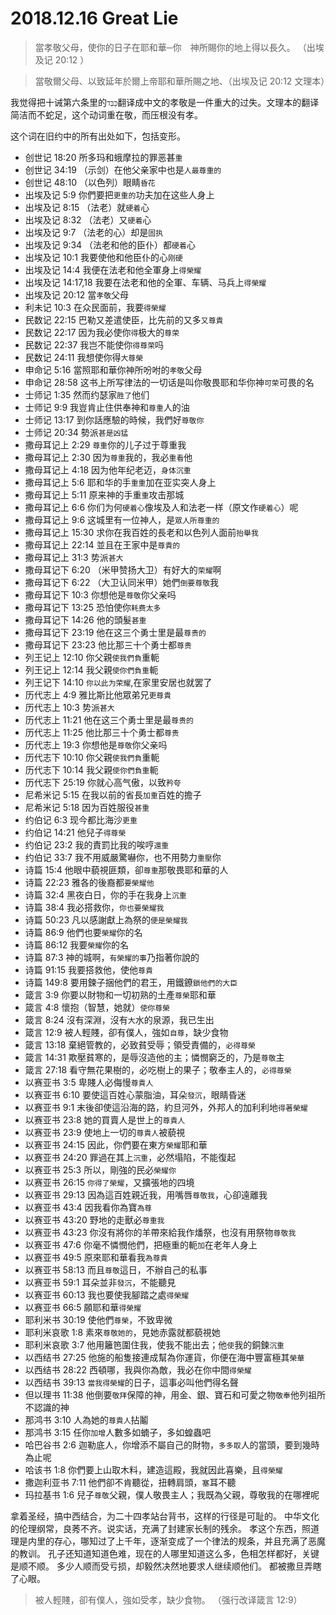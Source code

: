 # 2018.12.16 Great Lie

> 當孝敬父母，使你的日子在耶和華─你　神所賜你的地上得以長久。 （出埃及记 20:12 ）

> 當敬爾父母、以致延年於爾上帝耶和華所賜之地、（出埃及记 20:12 文理本）

我觉得把十诫第六条里的`כַּבֵּד`翻译成中文的孝敬是一件重大的过失。文理本的翻译简洁而不蛇足，这个动词重在敬，而压根没有孝。

这个词在旧约中的所有出处如下，包括变形。

* 创世记 18:20 所多玛和蛾摩拉的罪恶甚`重`
* 创世记 34:19 （示剑）在他父亲家中也是`人最尊重的`
* 创世记 48:10 （以色列）眼睛`昏花`
* 出埃及记 5:9 你們要把`更重的`功夫加在这些人身上
* 出埃及记 8:15 （法老）就`硬着`心
* 出埃及记 8:32 （法老）又`硬着`心
* 出埃及记 9:7 （法老的心）却是`固执`
* 出埃及记 9:34 （法老和他的臣仆）都`硬着`心
* 出埃及记 10:1 我要使他和他臣仆的心`刚硬`
* 出埃及记 14:4 我便在法老和他全軍身上`得榮耀`
* 出埃及记 14:17,18 我要在法老和他的全軍、车辆、马兵上`得榮耀`
* 出埃及记 20:12 當`孝敬`父母
* 利未记 10:3 在众民面前，我要`得榮耀`
* 民数记 22:15 巴勒又差遣使臣，比先前的又多`又尊貴`
* 民数记 22:17 因为我必使你`得`极大的`尊荣`
* 民数记 22:37 我岂不能使你`得尊荣`吗
* 民数记 24:11 我想使你得`大尊榮`
* 申命记 5:16 當照耶和華你神所吩咐的`孝敬`父母
* 申命记 28:58 这书上所写律法的一切话是叫你敬畏耶和华你神`可荣`可畏的名
* 士师记 1:35 然而约瑟家`胜了`他们
* 士师记 9:9 我豈肯止住供奉神和`尊重`人的油
* 士师记 13:17 到你話應驗的時候，我們好`尊敬你`
* 士师记 20:34 勢派`甚是凶猛`
* 撒母耳记上 2:29 `尊重`你的儿子过于尊重我
* 撒母耳记上 2:30 因为`尊重`我的，我必`重看`他
* 撒母耳记上 4:18 因为他年纪老迈，`身体沉重`
* 撒母耳记上 5:6 耶和华的手`重重`加在亚实突人身上
* 撒母耳记上 5:11 原来神的手重`重`攻击那城
* 撒母耳记上 6:6 你们为何`硬着心`像埃及人和法老一样（原文作`硬着心`）呢
* 撒母耳记上 9:6 这城里有一位神人，是`眾人所尊重的`
* 撒母耳记上 15:30 求你在我百姓的長老和以色列人面前`抬舉我`
* 撒母耳记上 22:14 並且在王家中是`尊貴的`
* 撒母耳记上 31:3 势派`甚大`
* 撒母耳记下 6:20 （米甲赞扬大卫）有好大的`荣耀`啊
* 撒母耳记下 6:22 （大卫认同米甲）她們`倒要尊敬`我
* 撒母耳记下 10:3 你想他是`尊敬`你父亲吗
* 撒母耳记下 13:25 恐怕使你`耗费太多`
* 撒母耳记下 14:26 他的頭髮`甚重`
* 撒母耳记下 23:19 他在这三个勇士里是最`尊贵的`
* 撒母耳记下 23:23 他比那三十个勇士都`尊贵`
* 列王记上 12:10 你父親`使我們負`重軛
* 列王记上 12:14 我父親`使你們負重`軛
* 列王记下 14:10 `你以此为荣耀`,在家里安居也就罢了
* 历代志上 4:9 雅比斯比他眾弟兄`更尊貴`
* 历代志上 10:3 势派`甚大`
* 历代志上 11:21 他在这三个勇士里是最`尊贵的`
* 历代志上 11:25 他比那三十个勇士都`尊贵`
* 历代志上 19:3 你想他是`尊敬`你父亲吗
* 历代志下 10:10 你父親`使我們負`重軛
* 历代志下 10:14 我父親`使你們負重`軛
* 历代志下 25:19 你就心高气傲，以致`矜夸`
* 尼希米记 5:15 在我以前的省長`加重`百姓的擔子
* 尼希米记 5:18 因为百姓服役`甚重`
* 约伯记 6:3 现今都比海沙`更重`
* 约伯记 14:21 他兒子`得尊榮`
* 约伯记 23:2 我的責罰比我的唉哼`還重`
* 约伯记 33:7 我不用威嚴驚嚇你，也不用勢力`重壓`你
* 诗篇 15:4 他眼中藐視匪類，卻`尊重`那敬畏耶和華的人
* 诗篇 22:23 雅各的後裔都`要榮耀他`
* 诗篇 32:4 黑夜白日，你的手在我身上`沉重`
* 诗篇 38:4 我必搭救你，`你也要榮耀我`
* 诗篇 50:23 凡以感謝獻上為祭的`便是榮耀我`
* 诗篇 86:9 他們也要`榮耀`你的名
* 诗篇 86:12 我要`榮耀`你的名
* 诗篇 87:3 神的城啊，`有榮耀的事`乃指著你說的
* 诗篇 91:15 我要搭救他，使他`尊貴`
* 诗篇 149:8 要用鍊子捆他們的君王，用鐵鐐`鎖他們的大臣`
* 箴言 3:9 你要以財物和一切初熟的土產`尊榮`耶和華
* 箴言 4:8 懷抱（智慧，她就）`使你尊榮`
* 箴言 8:24 沒有深淵，沒有`大`水的泉源，我已生出
* 箴言 12:9 被人輕賤，卻有僕人，強如`自尊`，缺少食物
* 箴言 13:18 棄絕管教的，必致貧受辱；領受責備的，`必得尊榮`
* 箴言 14:31 欺壓貧寒的，是辱沒造他的主；憐憫窮乏的，乃是`尊敬`主
* 箴言 27:18 看守無花果樹的，必吃樹上的果子；敬奉主人的，`必得尊榮`
* 以赛亚书 3:5 卑賤人必侮慢`尊貴人`
* 以赛亚书 6:10 要使這百姓心蒙脂油，耳朵`發沉`，眼睛昏迷
* 以赛亚书 9:1 末後卻使這沿海的路，約旦河外，外邦人的加利利地`得著榮耀`
* 以赛亚书 23:8 她的買賣人是世上的`尊貴人`
* 以赛亚书 23:9 使地上一切的`尊貴人`被藐視
* 以赛亚书 24:15 因此，你們要在東方`榮耀`耶和華
* 以赛亚书 24:20 罪過在其上`沉重`，必然塌陷，不能復起
* 以赛亚书 25:3 所以，剛強的民必`榮耀你`
* 以赛亚书 26:15 `你得了榮耀`，又擴張地的四境
* 以赛亚书 29:13 因為這百姓親近我，用嘴唇`尊敬我`，心卻遠離我
* 以赛亚书 43:4 因我看你為寶`為尊`
* 以赛亚书 43:20 野地的走獸必`尊重我`
* 以赛亚书 43:23 你沒有將你的羊帶來給我作燔祭，也沒有用祭物`尊敬我`
* 以赛亚书 47:6 你毫不憐憫他們，把極重的軛`加`在老年人身上
* 以赛亚书 49:5 原來耶和華看我`為尊貴`
* 以赛亚书 58:13 而且`尊敬`這日，不辦自己的私事
* 以赛亚书 59:1 耳朵並非`發沉`，不能聽見
* 以赛亚书 60:13 我也要使我腳踏之處`得榮耀`
* 以赛亚书 66:5 願耶和華`得榮耀`
* 耶利米书 30:19 使他們`尊榮`，不致卑微
* 耶利米哀歌 1:8 素來`尊敬她的`，見她赤露就都藐視她
* 耶利米哀歌 3:7 他用籬笆圍住我，使我不能出去；他`使`我的銅鍊`沉重`
* 以西结书 27:25 他施的船隻接連成幫為你運貨，你便在海中豐富極其`榮華`
* 以西结书 28:22 西頓哪，我與你為敵，我必在你中間`得榮耀`
* 以西结书 39:13 `當我得榮耀`的日子，這事必叫他們得名聲
* 但以理书 11:38 他倒要`敬拜`保障的神，用金、銀、寶石和可愛之物`敬奉`他列祖所不認識的神
* 那鸿书 3:10 人為她的`尊貴人`拈鬮
* 那鸿书 3:15 任你`加增`人數多如蝻子，多如蝗蟲吧
* 哈巴谷书 2:6 迦勒底人，你增添不屬自己的財物，`多多取`人的當頭，要到幾時為止呢
* 哈该书 1:8 你們要上山取木料，建造這殿，我就因此喜樂，且`得榮耀`
* 撒迦利亚书 7:11 他們卻不肯聽從，扭轉肩頭，`塞`耳不聽
* 玛拉基书 1:6 兒子`尊敬`父親，僕人敬畏主人；我既為父親，尊敬我的在哪裡呢

拿着圣经，搞中西结合，为二十四孝站台背书，这样的行径是可耻的。
中华文化的伦理纲常，良莠不齐。说实话，充满了封建家长制的残余。
孝这个东西，照道理是内里的存心，哪知过了上千年，逐渐变成了一个律法的规条，并且充满了恶魔的教训。
孔子还知道知道色难，现在的人哪里知道这么多，色相怎样都好，关键是顺不顺。
多少人顺而受亏损，却毅然决然地要求人继续顺他们。
都被撒旦弄瞎了心眼。

> 被人輕賤，卻有僕人，強如受孝，缺少食物。 （强行改译箴言 12:9）